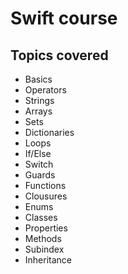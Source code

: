 # Swift course

## Topics covered
- Basics
- Operators
- Strings
- Arrays
- Sets
- Dictionaries
- Loops
- If/Else
- Switch
- Guards
- Functions
- Clousures
- Enums
- Classes
- Properties
- Methods
- Subindex
- Inheritance